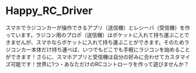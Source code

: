 # Happy_RC_Driver
スマホでラジコンカーが操作できるアプリ（送信機）とレシーバ（受信機）を作っています。ラジコン用のプロポ（送信機）はポケットに入れて持ち運ぶことできませんが、スマホならポケットに入れて持ち運ぶことができます。そのためラジコンカー本体だけ持ち運べば、いつでもどこでも手軽にラジコンを始めることができます！さらに、スマホアプリと受信機は自分の好みに合わせてカスタマイズ可能です！世界に1つ・あなただけのRCコントローラを作って遊びませんか？
